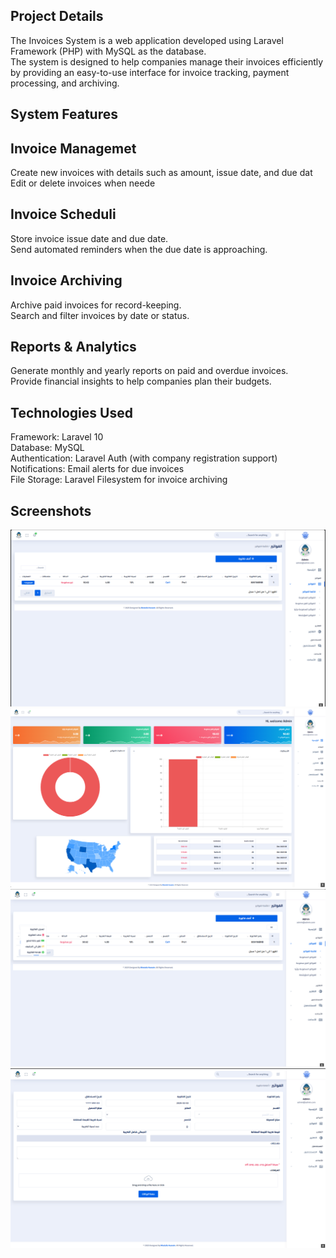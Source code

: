 ## Project Details
The Invoices System is a web application developed using Laravel Framework (PHP) with MySQL as the  database. <br>
The system is designed to help companies manage their invoices efficiently by providing an easy-to-use interface for invoice tracking, payment processing, and archiving.

## System Features

## Invoice Managemet
Create new invoices with details such as amount, issue date, and due dat<br>
Edit or delete invoices when neede

## Invoice Scheduli
Store invoice issue date and due date.<br>
Send automated reminders when the due date is approaching.

## Invoice Archiving
Archive paid invoices for record-keeping.<br>
Search and filter invoices by date or status.

## Reports & Analytics
Generate monthly and yearly reports on paid and overdue invoices. <br>
Provide financial insights to help companies plan their budgets.

## Technologies Used
Framework: Laravel 10<br>
Database: MySQL<br>
Authentication: Laravel Auth (with company registration support)<br>
Notifications: Email alerts for due invoices<br>
File Storage: Laravel Filesystem for invoice archiving

## Screenshots
![Alt text](public/assets/screenshots/1.png)
![Alt text](public/assets/screenshots/2.png)
![Alt text](public/assets/screenshots/3.png)
![Alt text](public/assets/screenshots/4.png)
